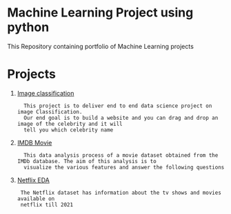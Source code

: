 # Machine Learning Project using python 
  
  This Repository containing portfolio of Machine Learning projects 
  
  
  
  # Projects
1. [Image classification ](https://github.com/Mugunth29/Exploratory-Data-Analysis-with-Python/tree/main/GooglePlaystore)      
                  
         This project is to deliver end to end data science project on image Classification.
         Our end goal is to build a website and you can drag and drop an image of the celebrity and it will 
         tell you which celebrity name 
       
2. [IMDB Movie](https://github.com/Mugunth29/Exploratory-Data-Analysis-with-Python/tree/main/IMDB%20(EDA))
              
         This data analysis process of a movie dataset obtained from the IMDb database. The aim of this analysis is to 
         visualize the various features and answer the following questions
 3. [Netflix EDA](https://github.com/Mugunth29/Exploratory-Data-Analysis-with-Python/tree/main/Netflix%20EDA)
  
         The Netflix dataset has information about the tv shows and movies available on 
         netflix till 2021

